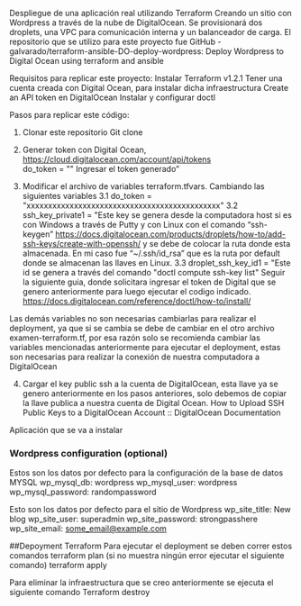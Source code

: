 Despliegue de una aplicación real utilizando Terraform
Creando un sitio con Wordpress a través de la nube de DigitalOcean. Se provisionará dos droplets, una VPC para comunicación interna y un balanceador de carga. El repositorio que se utilizo para este proyecto fue GitHub - galvarado/terraform-ansible-DO-deploy-wordpress: Deploy Wordpress to Digital Ocean using terraform and ansible

Requisitos para replicar este proyecto:
Instalar Terraform v1.2.1
Tener una cuenta creada con Digital Ocean, para instalar dicha infraestructura
Create an API token en DigitalOcean
Instalar y configurar doctl

Pasos para replicar este código:
1.	Clonar este repositorio
Git clone
2.	Generar token con Digital Ocean, https://cloud.digitalocean.com/account/api/tokens	
do_token = "" Ingresar el token generado”


3.	Modificar el archivo de variables terraform.tfvars. Cambiando las siguientes variables
3.1 do_token = "xxxxxxxxxxxxxxxxxxxxxxxxxxxxxxxxxxxxxxxxxxxxx"
3.2 ssh_key_private1 = "Este key se genera desde la computadora host si es con Windows a través de Putty y con Linux con el comando “ssh-keygen” https://docs.digitalocean.com/products/droplets/how-to/add-ssh-keys/create-with-openssh/	 y se debe de colocar la ruta donde esta almacenada. En mi caso fue “~/.ssh/id_rsa” que es la ruta por default donde se almacenan las llaves en Linux. 
3.3 droplet_ssh_key_id1 = "Este id se genera a través del comando "doctl compute ssh-key list" Seguir la siguiente guia, donde solicitara ingresar el token de Digital que se genero anteriormente para luego ejecutar el codigo indicado. https://docs.digitalocean.com/reference/doctl/how-to/install/

Las demás variables no son necesarias cambiarlas para realizar el deployment, ya que si se cambia se debe de cambiar en el otro archivo examen-terraform.tf, por esa razón solo se recomienda cambiar las variables mencionadas anteriormente para ejecutar el deployment, estas son necesarias para realizar la conexión de nuestra computadora a DigitalOcean

4.	Cargar el key public ssh a la cuenta de DigitalOcean, esta llave ya se genero anteriormente en los pasos anteriores, solo debemos de copiar la llave publica a nuestra cuenta de Digital Ocean. How to Upload SSH Public Keys to a DigitalOcean Account :: DigitalOcean Documentation


Aplicación que se va a instalar
### Wordpress configuration (optional)
Estos son los datos por defecto para la configuración de la base de datos MYSQL
wp_mysql_db: 
wordpress wp_mysql_user: 
wordpress wp_mysql_password: randompassword

Esto son los datos por defecto para el sitio de Wordpress
wp_site_title: New blog 
wp_site_user: superadmin 
wp_site_password: strongpasshere 
wp_site_email: some_email@example.com

##Depoyment Terraform
Para ejecutar el deployment se deben correr estos comandos
terraform plan (si no muestra ningún error ejecutar el siguiente comando)
terraform apply

Para eliminar la infraestructura que se creo anteriormente se ejecuta el siguiente comando
Terraform destroy
